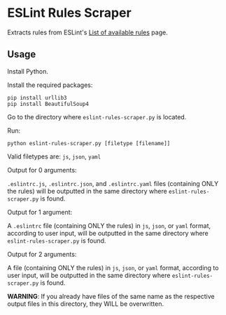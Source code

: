 # ESLint Rules Scraper

Extracts rules from ESLint's [List of available rules](https://eslint.org/docs/rules/) page.


## Usage

Install Python.

Install the required packages:

````
pip install urllib3
pip install BeautifulSoup4
````

Go to the directory where `eslint-rules-scraper.py` is located.

Run:

````
python eslint-rules-scraper.py [filetype [filename]]
````

Valid filetypes are: `js`, `json`, `yaml`


Output for 0 arguments:

`.eslintrc.js`, `.eslintrc.json`, and `.eslintrc.yaml` files (containing ONLY the rules) will be outputted in the same directory where `eslint-rules-scraper.py` is found.

Output for 1 argument:

A `.eslintrc` file (containing ONLY the rules) in `js`, `json`, or `yaml` format, according to user input, will be outputted in the same directory where `eslint-rules-scraper.py` is found.

Output for 2 arguments:

A file (containing ONLY the rules) in `js`, `json`, or `yaml` format, according to user input, will be outputted in the same directory where `eslint-rules-scraper.py` is found.


**WARNING**: If you already have files of the same name as the respective output files in this directory, they WILL be overwritten.